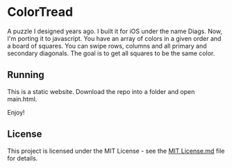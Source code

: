 # ColorTread

A puzzle I designed years ago. I built it for iOS under the name Diags. Now, I'm porting it to javascript. You have an array of colors in a given order and a board of squares. You can swipe rows, columns and all primary and secondary diagonals. The goal is to get all squares to be the same color.

## Running

This is a static website. Download the repo into a folder and open main.html.

Enjoy!

## License

This project is licensed under the MIT License - see the [MIT License.md](https://github.com/MStoic13/ColorTread/blob/master/MIT%20License) file for details.